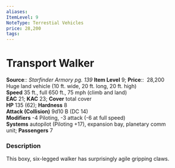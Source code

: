 ```yaml
---
aliases: 
ItemLevel: 9
NoteType: Terrestial Vehicles
price: 28,200
tags: 
---
```


# Transport Walker

**Source**:: _Starfinder Armory pg. 139_
**Item Level** 9;
**Price**::  28,200  
Huge land vehicle (10 ft. wide, 20 ft. long, 20 ft. high)  
**Speed** 35 ft., full 650 ft., 75 mph (climb and land)  
**EAC** 21; **KAC** 23; **Cover** total cover  
**HP** 135 (62); **Hardness** 8  
**Attack (Collision)** 9d10 B (DC 14)  
**Modifiers** -4 Piloting, -3 attack (-6 at full speed)  
**Systems** autopilot (Piloting +17), expansion bay, planetary comm unit; **Passengers** 7  

### Description

This boxy, six-legged walker has surprisingly agile gripping claws.
